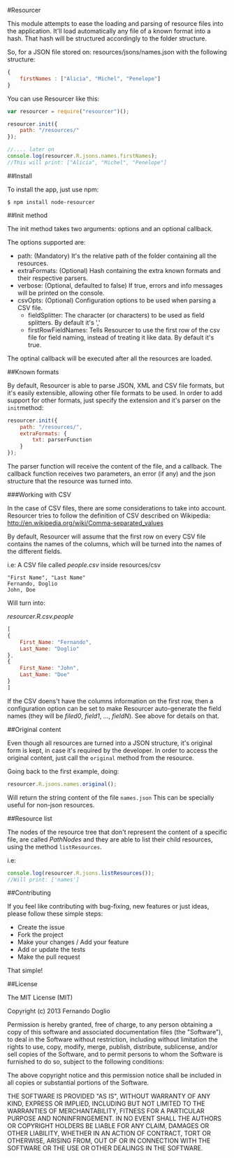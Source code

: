 #Resourcer

This module attempts to ease the loading and parsing of resource files into the application. It'll load automatically any file of a known format into a hash. That hash will be structured accordingly to the folder structure.

So, for a JSON file stored on: resources/jsons/names.json with the following structure:
```javascript
{ 
	firstNames : ["Alicia", "Michel", "Penelope"]
}
```

You can use Resourcer like this:

```javascript
var resourcer = require("resourcer")();

resourcer.init({
	path: "/resources/"
});

//.... later on
console.log(resourcer.R.jsons.names.firstNames);
//This will print: ["Alicia", "Michel", "Penelope"]

```

##Install

To install the app, just use npm:

```
$ npm install node-resourcer
```

##Init method

The init method takes two arguments: options and an optional callback.

The options supported are:

+ path: (Mandatory) It's the relative path of the folder containing all the resources.
+ extraFormats: (Optional) Hash containing the extra known formats and their respective parsers.
+ verbose: (Optional, defaulted to false) If true, errors and info messages will be printed on the console.
+ csvOpts: (Optional) Configuration options to be used when parsing a CSV file.
	+ fieldSplitter: The character (or characters) to be used as field splitters. By default it's ','
	+ firstRowFieldNames: Tells Resourcer to use the first row of the csv file for field naming, instead of treating it like data. By default it's true.

The optinal callback will be executed after all the resources are loaded.

##Known formats

By default, Resourcer is able to parse JSON, XML and CSV file formats, but it's easily extensible, allowing other file formats to be used.
In order to add support for other formats, just specify the extension and it's parser on the `init`method:

```javascript
resourcer.init({
	path: "/resources/",
	extraFormats: {
		txt: parserFunction
	}
});
```

The parser function will receive the content of the file, and a callback. The callback function receives two parameters, an error (if any) and the json structure that the resource was turned into.

###Working with CSV

In the case of CSV files, there are some considerations to take into account. 
Resourcer tries to follow the definition of CSV described on Wikipedia: http://en.wikipedia.org/wiki/Comma-separated_values

By default, Resourcer will assume that the first row on every CSV file contains the names of the columns, which will be turned into the names of the different fields.

i.e:
A CSV file called _people.csv_ inside resources/csv

```
"First Name", "Last Name"
Fernando, Doglio
John, Doe
```

Will turn into:

_resourcer.R.csv.people_
```javascript
[
{
	First_Name: "Fernando",
	Last_Name: "Doglio"
},
{
	First_Name: "John",
	Last_Name: "Doe"
}
]
```

If the CSV doens't have the columns information on the first row, then a configuration option can be set to make Resourcer auto-generate the field names (they will be _filed0_, _field1_, ..., _fieldN_). See above for details on that.


##Original content

Even though all resources are turned into a JSON structure, it's original form is kept, in case it's required by the developer. In order to access the original content, just call the `original` method from the resource.

Going back to the first example, doing:

```javascript
resourcer.R.jsons.names.original();
```
Will return the string content of the file `names.json` 
This can be specially useful for non-json resources.

##Resource list

The nodes of the resource tree that don't represent the content of a specific file, are called _PathNodes_ and they are able to list their child resources, using the method  `listResources`.

i.e:

```javascript
console.log(resourcer.R.jsons.listResources());
//Will print: ['names']

```

##Contributing

If you feel like contributing with bug-fixing, new features or just ideas, please follow these simple steps:

+ Create the issue 
+ Fork the project
+ Make your changes / Add your feature
+ Add or update the tests
+ Make the pull request 

That simple!


##License 

The MIT License (MIT)

Copyright (c) 2013 Fernando Doglio

Permission is hereby granted, free of charge, to any person obtaining a copy
of this software and associated documentation files (the "Software"), to deal
in the Software without restriction, including without limitation the rights
to use, copy, modify, merge, publish, distribute, sublicense, and/or sell
copies of the Software, and to permit persons to whom the Software is
furnished to do so, subject to the following conditions:

The above copyright notice and this permission notice shall be included in
all copies or substantial portions of the Software.

THE SOFTWARE IS PROVIDED "AS IS", WITHOUT WARRANTY OF ANY KIND, EXPRESS OR
IMPLIED, INCLUDING BUT NOT LIMITED TO THE WARRANTIES OF MERCHANTABILITY,
FITNESS FOR A PARTICULAR PURPOSE AND NONINFRINGEMENT. IN NO EVENT SHALL THE
AUTHORS OR COPYRIGHT HOLDERS BE LIABLE FOR ANY CLAIM, DAMAGES OR OTHER
LIABILITY, WHETHER IN AN ACTION OF CONTRACT, TORT OR OTHERWISE, ARISING FROM,
OUT OF OR IN CONNECTION WITH THE SOFTWARE OR THE USE OR OTHER DEALINGS IN
THE SOFTWARE.

